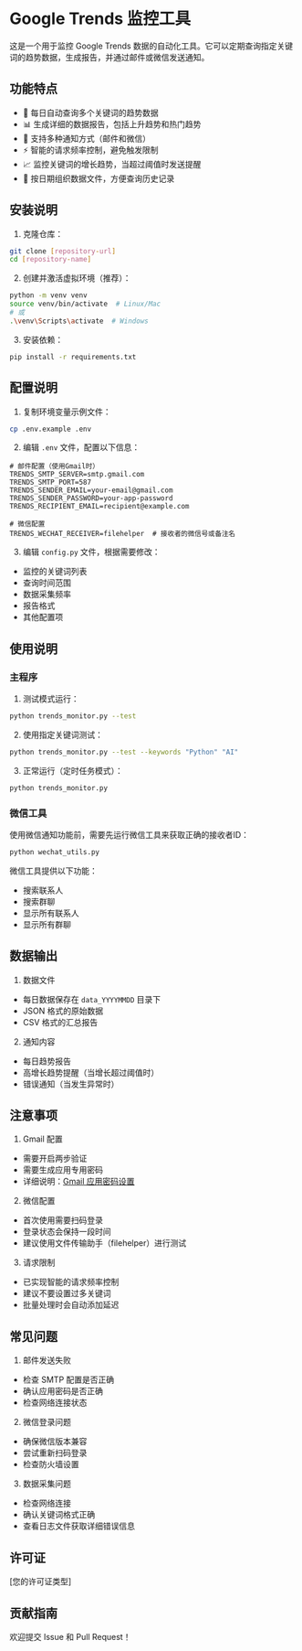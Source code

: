 # Google Trends 监控工具

这是一个用于监控 Google Trends 数据的自动化工具。它可以定期查询指定关键词的趋势数据，生成报告，并通过邮件或微信发送通知。

## 功能特点

- 🔄 每日自动查询多个关键词的趋势数据
- 📊 生成详细的数据报告，包括上升趋势和热门趋势
- 📱 支持多种通知方式（邮件和微信）
- ⚡ 智能的请求频率控制，避免触发限制
- 📈 监控关键词的增长趋势，当超过阈值时发送提醒
- 📁 按日期组织数据文件，方便查询历史记录

## 安装说明

1. 克隆仓库：
```bash
git clone [repository-url]
cd [repository-name]
```

2. 创建并激活虚拟环境（推荐）：
```bash
python -m venv venv
source venv/bin/activate  # Linux/Mac
# 或
.\venv\Scripts\activate  # Windows
```

3. 安装依赖：
```bash
pip install -r requirements.txt
```

## 配置说明

1. 复制环境变量示例文件：
```bash
cp .env.example .env
```

2. 编辑 `.env` 文件，配置以下信息：
```
# 邮件配置（使用Gmail时）
TRENDS_SMTP_SERVER=smtp.gmail.com
TRENDS_SMTP_PORT=587
TRENDS_SENDER_EMAIL=your-email@gmail.com
TRENDS_SENDER_PASSWORD=your-app-password
TRENDS_RECIPIENT_EMAIL=recipient@example.com

# 微信配置
TRENDS_WECHAT_RECEIVER=filehelper  # 接收者的微信号或备注名
```

3. 编辑 `config.py` 文件，根据需要修改：
- 监控的关键词列表
- 查询时间范围
- 数据采集频率
- 报告格式
- 其他配置项

## 使用说明

### 主程序

1. 测试模式运行：
```bash
python trends_monitor.py --test
```

2. 使用指定关键词测试：
```bash
python trends_monitor.py --test --keywords "Python" "AI"
```

3. 正常运行（定时任务模式）：
```bash
python trends_monitor.py
```

### 微信工具

使用微信通知功能前，需要先运行微信工具来获取正确的接收者ID：

```bash
python wechat_utils.py
```

微信工具提供以下功能：
- 搜索联系人
- 搜索群聊
- 显示所有联系人
- 显示所有群聊

## 数据输出

1. 数据文件
- 每日数据保存在 `data_YYYYMMDD` 目录下
- JSON 格式的原始数据
- CSV 格式的汇总报告

2. 通知内容
- 每日趋势报告
- 高增长趋势提醒（当增长超过阈值时）
- 错误通知（当发生异常时）

## 注意事项

1. Gmail 配置
- 需要开启两步验证
- 需要生成应用专用密码
- 详细说明：[Gmail 应用密码设置](https://support.google.com/accounts/answer/185833)

2. 微信配置
- 首次使用需要扫码登录
- 登录状态会保持一段时间
- 建议使用文件传输助手（filehelper）进行测试

3. 请求限制
- 已实现智能的请求频率控制
- 建议不要设置过多关键词
- 批量处理时会自动添加延迟

## 常见问题

1. 邮件发送失败
- 检查 SMTP 配置是否正确
- 确认应用密码是否正确
- 检查网络连接状态

2. 微信登录问题
- 确保微信版本兼容
- 尝试重新扫码登录
- 检查防火墙设置

3. 数据采集问题
- 检查网络连接
- 确认关键词格式正确
- 查看日志文件获取详细错误信息

## 许可证

[您的许可证类型]

## 贡献指南

欢迎提交 Issue 和 Pull Request！ 